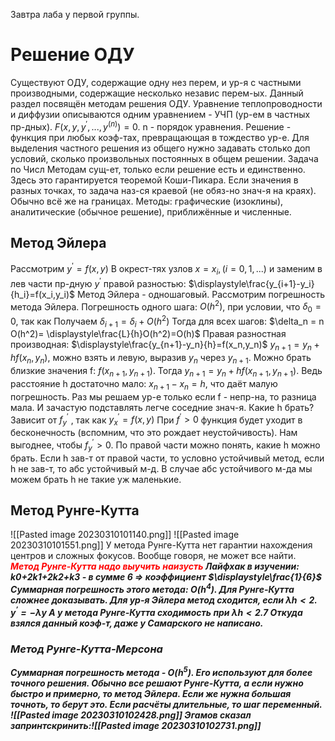 Завтра лаба у первой группы.
# Решение ОДУ
Существуют ОДУ, содержащие одну нез перем, и ур-я с частными производными, содержащие несколько независ перем-ых. Данный раздел посвящён методам решения ОДУ. 
Уравнение теплопроводности и диффузии описываются одним уравнением - УЧП (ур-ем в частных пр-дных). 
$F(x,y,y^{'},... ,y^{(n)})=0$.
n - порядок уравнения.
Решение - функция при любых коэф-тах, превращающая в тождество ур-е. Для выделения частного решения из общего нужно задавать столько доп условий, сколько произвольных постоянных в общем решении.
Задача по Числ Методам сущ-ет, только если решение есть и единственно. Здесь это гарантируется теоремой Коши-Пикара.
Если значения в разных точках, то задача наз-ся краевой (не обяз-но знач-я на краях). Обычно всё же на границах.
Методы: графические (изоклины), аналитические (обычное решение), приближённые и численные.
## Метод Эйлера
Рассмотрим $y^{'}=f(x,y)$
В окрест-тях узлов $x=x_i, (i=0,1,...)$ и заменим в лев части пр-дную $y^{'}$ правой разностью:
$\displaystyle\frac{y_{i+1}-y_i}{h_i}=f(x_i,y_i)$
Метод Эйлера - одношаговый. Рассмотрим погрешность метода Эйлера. Погрешность одного шага: $O(h^2)$, при условии, что $\delta_0=0$, так как
Получаем $\delta_{i+1}=\delta_i +O(h^2)$
Тогда для всех шагов:
$\delta_n = n O(h^2)= \displaystyle\frac{L}{h}O(h^2)=O(h)$
Правая разностная производная: $\displaystyle\frac{y_{n+1}-y_n}{h}=f(x_n,y_n)$
$y_{n+1}=y_n+h f(x_n,y_n)$, можно взять и левую, выразив $y_n$ через $y_{n+1}$.
Можно брать близкие значения f: $f(x_{n+1},y_{n+1})$. Тогда
$y_{n+1}=y_n+ h f(x_{n+1},y_{n+1})$. Ведь расстояние h достаточно мало: $x_{n+1}-x_n=h$, что даёт малую погрешность. Раз мы решаем ур-е только если f - непр-на, то разница мала. И зачастую подставлять легче соседние знач-я.
Какие h брать? Зависит от $f^{'}_y$ , так как $y^{'}_x = f(x,y)$ При $f^{'} >0$ функция будет уходит в бесконечность (вспомним, что это рождает неустойчивость). Нам выгоднее, чтобы $f^{'}_y >0$. По правой части можно понять, какие h можно брать. Если h зав-т от правой части, то условно устойчивый метод, если h не зав-т, то абс устойчивый м-д. В случае абс устойчивого м-да мы можем брать h не такие уж маленькие.
## Метод Рунге-Кутта
![[Pasted image 20230310101140.png]]
![[Pasted image 20230310101551.png]]
У метода Рунге-Кутта нет гарантии нахождения центров и сложных фокусов. Вообще говоря, не может все найти.
<font color="red"><i><b>Метод Рунге-Кутта надо выучить наизусть<i><b></font>
Лайфхак в изучении: k0+2k1+2k2+k3 - в сумме 6 $\Rightarrow$ коэффициент $\displaystyle\frac{1}{6}$
Суммарная погрешность этого метода: $O(h^4)$. Для Рунге-Кутта сложнее доказывать. 
Для ур-я Эйлера метод сходится, если $\lambda h<2$.
$y^{'}=-\lambda y$
А у метода Рунге-Кутта сходимость при $\lambda h <2.7$ Откуда взялся данный коэф-т, даже у Самарского не написано.
### Метод Рунге-Кутта-Мерсона
Суммарная погрешность метода - $O(h^5)$. Его используют для более точного решения.
Обычно все решают Рунге-Кутта, а если нужно быстро и примерно, то метод Эйлера. Если же нужна большая точноть, то берут это.
Если расчёты длительные, то шаг переменный.
![[Pasted image 20230310102428.png]]
Эгамов сказал запринтскринить:![[Pasted image 20230310102731.png]]
